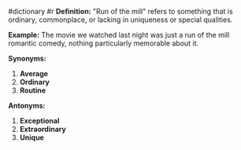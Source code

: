 #dictionary #r 
**Definition:** "Run of the mill" refers to something that is ordinary, commonplace, or lacking in uniqueness or special qualities.

**Example:** The movie we watched last night was just a run of the mill romantic comedy, nothing particularly memorable about it.

**Synonyms:**
1. **Average**
2. **Ordinary**
3. **Routine**

**Antonyms:**
1. **Exceptional**
2. **Extraordinary**
3. **Unique**
